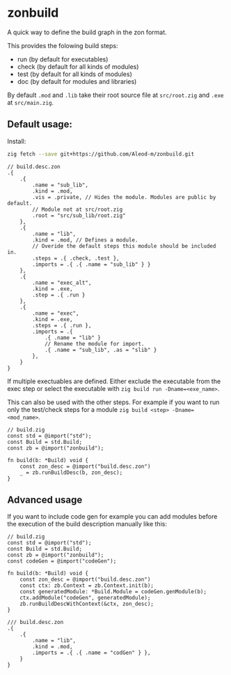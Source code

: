# zonbuild

A quick way to define the build graph in the zon format.

This provides the folowing build steps:
- run (by default for executables)
- check (by default for all kinds of modules)
- test (by default for all kinds of modules)
- doc (by default for modules and libraries)

By default `.mod` and `.lib` take their root source file at `src/root.zig` and `.exe` at `src/main.zig`.

## Default usage:

Install:
```bash
zig fetch --save git+https://github.com/Aleod-m/zonbuild.git
```

```zig
// build.desc.zon
.{
    .{
        .name = "sub_lib",
        .kind = .mod,
        .vis = .private, // Hides the module. Modules are public by default.
        // Module not at src/root.zig
        .root = "src/sub_lib/root.zig"
    },
    .{
        .name = "lib",
        .kind = .mod, // Defines a module.
        // Overide the default steps this module should be included in.
        .steps = .{ .check, .test },
        .imports = .{ .{ .name = "sub_lib" } }
    },
    .{ 
        .name = "exec_alt",
        .kind = .exe,
        .step = .{ .run }
    },
    .{
        .name = "exec",
        .kind = .exe,
        .steps = .{ .run },
        .imports = .{
            .{ .name = "lib" }
            // Rename the module for import.
            .{ .name = "sub_lib", .as = "slib" }
        },
    }
}
```

If multiple exectuables are defined. Either exclude the executable from the exec step or select the executable with `zig build run -Dname=<exe_name>`.

This can also be used with the other steps. For example if you want to run only the test/check steps for a module `zig build <step> -Dname=<mod_name>`.

```zig
// build.zig
const std = @import("std");
const Build = std.Build;
const zb = @import("zonbuild");

fn build(b: *Build) void {
    const zon_desc = @import("build.desc.zon")
    _ = zb.runBuildDesc(b, zon_desc);
}
```

## Advanced usage

If you want to include code gen for example you can add modules before the execution of the build description manually like this:
```zig
// build.zig
const std = @import("std");
const Build = std.Build;
const zb = @import("zonbuild");
const codeGen = @import("codeGen");

fn build(b: *Build) void {
    const zon_desc = @import("build.desc.zon")
    const ctx: zb.Context = zb.Context.init(b);
    const generatedModule: *Build.Module = codeGen.genModule(b);
    ctx.addModule("codeGen", generatedModule);
    zb.runBuildDescWithContext(&ctx, zon_desc);
}

/// build.desc.zon
.{
    .{
        .name = "lib",
        .kind = .mod,
        .imports = .{ .{ .name = "codGen" } },
    }
}
```


